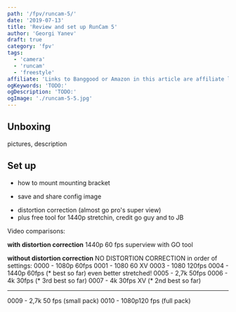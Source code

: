 ```yaml
---
path: '/fpv/runcam-5/'
date: '2019-07-13'
title: 'Review and set up RunCam 5'
author: 'Georgi Yanev'
draft: true
category: 'fpv'
tags:
  - 'camera'
  - 'runcam'
  - 'freestyle'
affiliate: 'Links to Banggood or Amazon in this article are affiliate links and would support the blog if used to make a purchase.'
ogKeywords: 'TODO:'
ogDescription: 'TODO:'
ogImage: './runcam-5-5.jpg'
---
```


## Unboxing

pictures, description

## Set up

- how to mount
  mounting bracket

* save and share config image

- distortion correction (almost go pro's super view)
- plus free tool for 1440p stretchin, credit go guy and to JB

Video comparisons:

**with distortion correction**
1440p 60 fps superview with GO tool

**without distortion correction**
NO DISTORTION CORRECTION
in order of settings:
0000 - 1080p 60fps
0001 - 1080 60 XV
0003 - 1080 120fps
0004 - 1440p 60fps (\* best so far) even better stretched!
0005 - 2,7k 50fps
0006 - 4k 30fps (\* 3rd best so far)
0007 - 4k 30fps XV (\* 2nd best so far)

---

0009 - 2,7k 50 fps (small pack)
0010 - 1080p120 fps (full pack)

[0]: Linkslist
[1]: asd
